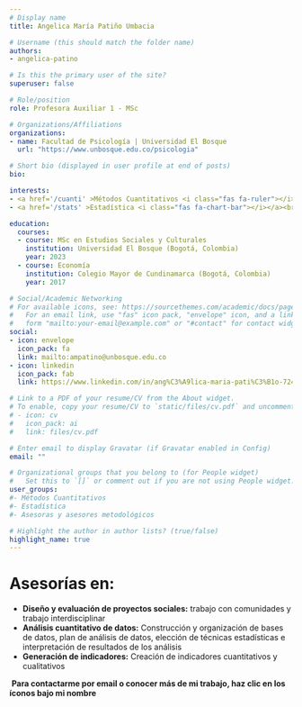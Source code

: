 ```yaml
---
# Display name
title: Angelica María Patiño Umbacia

# Username (this should match the folder name)
authors:
- angelica-patino

# Is this the primary user of the site?
superuser: false

# Role/position
role: Profesora Auxiliar 1 - MSc

# Organizations/Affiliations
organizations:
- name: Facultad de Psicología | Universidad El Bosque
  url: "https://www.unbosque.edu.co/psicologia"

# Short bio (displayed in user profile at end of posts)
bio: 

interests:
- <a href='/cuanti' >Métodos Cuantitativos <i class="fas fa-ruler"></i></a><br />
- <a href='/stats' >Estadística <i class="fas fa-chart-bar"></i></a><br />

education:
  courses:
  - course: MSc en Estudios Sociales y Culturales
    institution: Universidad El Bosque (Bogotá, Colombia)
    year: 2023
  - course: Economía
    institution: Colegio Mayor de Cundinamarca (Bogotá, Colombia)
    year: 2017

# Social/Academic Networking
# For available icons, see: https://sourcethemes.com/academic/docs/page-builder/#icons
#   For an email link, use "fas" icon pack, "envelope" icon, and a link in the
#   form "mailto:your-email@example.com" or "#contact" for contact widget.
social:
- icon: envelope
  icon_pack: fa
  link: mailto:ampatino@unbosque.edu.co
- icon: linkedin
  icon_pack: fab
  link: https://www.linkedin.com/in/ang%C3%A9lica-maria-pati%C3%B1o-724b43157/

# Link to a PDF of your resume/CV from the About widget.
# To enable, copy your resume/CV to `static/files/cv.pdf` and uncomment the lines below.
# - icon: cv
#   icon_pack: ai
#   link: files/cv.pdf

# Enter email to display Gravatar (if Gravatar enabled in Config)
email: ""

# Organizational groups that you belong to (for People widget)
#   Set this to `[]` or comment out if you are not using People widget.
user_groups:
#- Métodos Cuantitativos
#- Estadística
#- Asesoras y asesores metodológicos

# Highlight the author in author lists? (true/false)
highlight_name: true
---
```


# **Asesorías en:**

* **Diseño y evaluación de proyectos sociales:** trabajo con comunidades y trabajo interdisciplinar
* **Análisis cuantitativo de datos:** Construcción y organización de bases de datos, plan de análisis de datos, elección de técnicas estadísticas e interpretación de resultados de los análisis
* **Generación de indicadores:** Creación de indicadores cuantitativos y cualitativos

<span style="color: #f68212;"><i class="fas fa-exclamation-circle"></i>&nbsp;</span>**Para contactarme por email o conocer más de mi trabajo, haz clic en los íconos bajo mi nombre**
